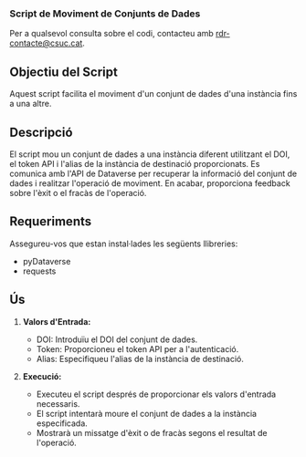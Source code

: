 ### Script de Moviment de Conjunts de Dades

Per a qualsevol consulta sobre el codi, contacteu amb rdr-contacte@csuc.cat.

## Objectiu del Script

Aquest script facilita el moviment d'un conjunt de dades d'una instància fins a una altre.

## Descripció

El script mou un conjunt de dades a una instància diferent utilitzant el DOI, el token API i l'alias de la instància de destinació proporcionats. Es comunica amb l'API de Dataverse per recuperar la informació del conjunt de dades i realitzar l'operació de moviment. En acabar, proporciona feedback sobre l'èxit o el fracàs de l'operació.

## Requeriments

Assegureu-vos que estan instal·lades les següents llibreries:
- pyDataverse
- requests

## Ús

1. **Valors d'Entrada:**
    - DOI: Introduïu el DOI del conjunt de dades.
    - Token: Proporcioneu el token API per a l'autenticació.
    - Alias: Especifiqueu l'alias de la instància de destinació.

2. **Execució:**
    - Executeu el script després de proporcionar els valors d'entrada necessaris.
    - El script intentarà moure el conjunt de dades a la instància especificada.
    - Mostrarà un missatge d'èxit o de fracàs segons el resultat de l'operació.
